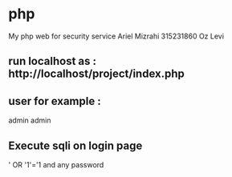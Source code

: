 # php
My php web for security service
Ariel Mizrahi 315231860 
Oz Levi

## run localhost as :          http://localhost/project/index.php

## user for example :
admin
admin

## Execute sqli on login page

' OR '1'='1        and any password
